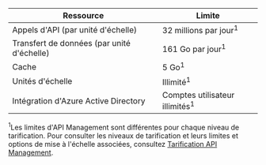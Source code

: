 | Ressource | Limite |
|-----------------------------------|------------------------------------------|
| Appels d'API (par unité d'échelle) | 32 millions par jour<sup>1</sup> |
| Transfert de données (par unité d'échelle) | 161 Go par jour<sup>1</sup> |
| Cache | 5 Go<sup>1</sup> |
| Unités d'échelle | Illimité<sup>1</sup> |
| Intégration d'Azure Active Directory| Comptes utilisateur illimités<sup>1</sup> |

<sup>1</sup>Les limites d'API Management sont différentes pour chaque niveau de tarification. Pour consulter les niveaux de tarification et leurs limites et options de mise à l'échelle associées, consultez [Tarification API Management](https://azure.microsoft.com/pricing/details/api-management/).

<!---HONumber=AcomDC_0128_2016-->
